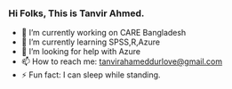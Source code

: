### Hi Folks, This is Tanvir Ahmed.

- 🔭 I’m currently working on CARE Bangladesh
- 🌱 I’m currently learning SPSS,R,Azure
- 🤔 I’m looking for help with Azure
- 📫 How to reach me: tanvirahameddurlove@gmail.com
- ⚡ Fun fact: I can sleep while standing.

